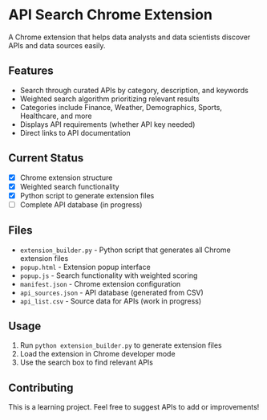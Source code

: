 # API Search Chrome Extension

A Chrome extension that helps data analysts and data scientists discover APIs and data sources easily.

## Features
- Search through curated APIs by category, description, and keywords
- Weighted search algorithm prioritizing relevant results
- Categories include Finance, Weather, Demographics, Sports, Healthcare, and more
- Displays API requirements (whether API key needed)
- Direct links to API documentation

## Current Status
- [x] Chrome extension structure
- [x] Weighted search functionality  
- [x] Python script to generate extension files
- [ ] Complete API database (in progress)

## Files
- `extension_builder.py` - Python script that generates all Chrome extension files
- `popup.html` - Extension popup interface
- `popup.js` - Search functionality with weighted scoring
- `manifest.json` - Chrome extension configuration
- `api_sources.json` - API database (generated from CSV)
- `api_list.csv` - Source data for APIs (work in progress)

## Usage
1. Run `python extension_builder.py` to generate extension files
2. Load the extension in Chrome developer mode
3. Use the search box to find relevant APIs

## Contributing
This is a learning project. Feel free to suggest APIs to add or improvements!